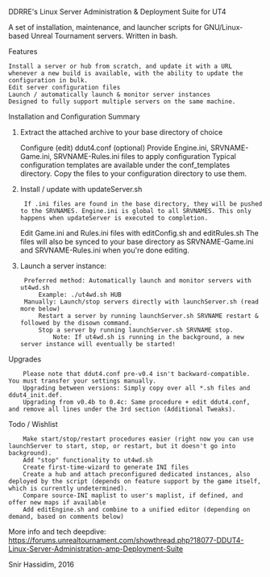 DDRRE's Linux Server Administration & Deployment Suite for UT4

A set of installation, maintenance, and launcher scripts for GNU/Linux-based Unreal Tournament servers. Written in bash.

Features

    Install a server or hub from scratch, and update it with a URL whenever a new build is available, with the ability to update the configuration in bulk.
    Edit server configuration files
    Launch / automatically launch & monitor server instances
    Designed to fully support multiple servers on the same machine.


Installation and Configuration Summary

1. Extract the attached archive to your base directory of choice

    Configure (edit) ddut4.conf
    (optional) Provide Engine.ini, SRVNAME-Game.ini, SRVNAME-Rules.ini files to apply configuration
        Typical configuration templates are available under the conf_templates directory. Copy the files to your configuration directory to use them.
2. Install / update with updateServer.sh

        If .ini files are found in the base directory, they will be pushed to the SRVNAMES. Engine.ini is global to all SRVNAMES. This only happens when updateServer is executed to completion.
    Edit Game.ini and Rules.ini files with editConfig.sh and editRules.sh
        The files will also be synced to your base directory as SRVNAME-Game.ini and SRVNAME-Rules.ini when you're done editing.

3. Launch a server instance:

        Preferred method: Automatically launch and monitor servers with ut4wd.sh
            Example: ./ut4wd.sh HUB
        Manually: Launch/stop servers directly with launchServer.sh (read more below)
            Restart a server by running launchServer.sh SRVNAME restart & followed by the disown command.
            Stop a server by running launchServer.sh SRVNAME stop.
                Note: If ut4wd.sh is running in the background, a new server instance will eventually be started!

Upgrades

        Please note that ddut4.conf pre-v0.4 isn't backward-compatible. You must transfer your settings manually.
        Upgrading between versions: Simply copy over all *.sh files and ddut4_init.def.
        Upgrading from v0.4b to 0.4c: Same procedure + edit ddut4.conf, and remove all lines under the 3rd section (Additional Tweaks).


Todo / Wishlist

        Make start/stop/restart procedures easier (right now you can use launchServer to start, stop, or restart, but it doesn't go into background).
        Add "stop" functionality to ut4wd.sh
        Create first-time-wizard to generate INI files
        Create a hub and attach preconfigured dedicated instances, also deployed by the script (depends on feature support by the game itself, which is currently undetermined).
        Compare source-INI maplist to user's maplist, if defined, and offer new maps if available
        Add editEngine.sh and combine to a unified editor (depending on demand, based on comments below) 


More info and tech deepdive: https://forums.unrealtournament.com/showthread.php?18077-DDUT4-Linux-Server-Administration-amp-Deployment-Suite

Snir Hassidim, 2016
